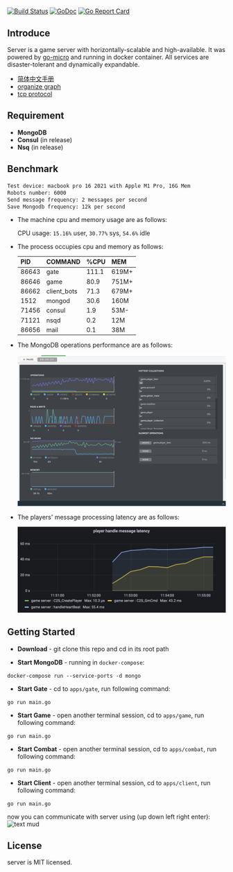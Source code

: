 #

[![Build Status](https://travis-ci.com/east-eden/server.svg?branch=master)](https://travis-ci.com/east-eden/server)
[![GoDoc](https://godoc.org/github.com/east-eden/server?status.svg)](https://godoc.org/github.com/east-eden/server)
[![Go Report Card](https://goreportcard.com/badge/github.com/east-eden/server)](https://goreportcard.com/report/github.com/east-eden/server)

## Introduce

Server is a game server with horizontally-scalable and high-available. It was powered by [go-micro](https://github.com/micro/go-micro) and running in docker container. All services are disaster-tolerant and dynamically expandable.

- [简体中文手册](docs/manual.md)
- [organize graph](docs/organize_graph.md)
- [tcp protocol](docs/tcp_protocol.md)

## Requirement

- **MongoDB**
- **Consul** (in release)
- **Nsq** (in release)

## Benchmark

	Test device: macbook pro 16 2021 with Apple M1 Pro, 16G Mem
	Robots number: 6000
	Send message frequency: 2 messages per second 
	Save Mongodb frequency: 12k per second


* The machine cpu and memory usage are as follows:
	
	CPU usage: `15.16%` user, `30.77%` sys, `54.6%` idle

* The process occupies cpu and memory as follows: 

	| PID   | COMMAND     |  %CPU  |  MEM   | 
	| -- 	| --		  | --	   | --	    | 
	| 86643 | gate        |  111.1 |  619M+ | 
	| 86646 | game        |  80.9  |  751M+ | 
	| 86662 | client_bots |  71.3  |  679M+ | 
	| 1512  | mongod      |  30.6  |  160M  | 
	| 71456 | consul      |  1.9   |  53M-  | 
	| 71121 | nsqd        |  0.2   |  12M   | 
	| 86656 | mail        |  0.1   |  38M   |

* The MongoDB operations performance are as follows:

	![benchmark_mongodb](docs/benchmark_mongodb.png)

* The players' message processing latency are as follows:

	![benchmark_prometheus](docs/benchmark_prometheus.png)




## Getting Started

- **Download** - git clone this repo and cd in its root path

- **Start MongoDB** - running in `docker-compose`:

```shell
docker-compose run --service-ports -d mongo
```

- **Start Gate** - cd to `apps/gate`, run following command:

```shell
go run main.go
```

- **Start Game** - open another terminal session, cd to `apps/game`, run following command:

```shell
go run main.go
```

- **Start Combat** - open another terminal session, cd to `apps/combat`, run following command:

```shell
go run main.go
```

- **Start Client** - open another terminal session, cd to `apps/client`, run following command:

```shell
go run main.go
```

now you can communicate with server using (up down left right enter):
![text mud](https://raw.githubusercontent.com/east-eden/server/master/docs/text_mud.jpg)





## License
server is MIT licensed.

